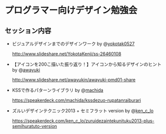 プログラマー向けデザイン勉強会
==========

セッション内容
----------

* ビジュアルデザインまでのデザインワーク by @[yokotak0527](https://twitter.com/yokotak0527)

  <http://www.slideshare.net/YokotaKenji/ss-26460108>

* 【アイコンを200こ描いた振り返り！】アイコンから知るデザインのヒントby @[awayuki](https://twitter.com/awayuki)

  <http://www.slideshare.net/awayukin/awayuki-pmd01-share>
  
* KSSで作るパターンライブラリ by @[machida](https://twitter.com/machida)

  <https://speakerdeck.com/machida/kssdezuo-rupatanraiburari>

* ズルいデザインテクニック2013 + セミフラット version by @[ken_c_lo](https://twitter.com/ken_c_lo)

  <https://speakerdeck.com/ken_c_lo/zuruidezaintekunituku2013-plus-semihuratuto-version>